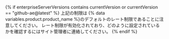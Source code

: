 {% if enterpriseServerVersions contains currentVersion or currentVersion == "github-ae@latest" %}
上記の制限は
{% data variables.product.product_name %}のデフォルトのレート制限であることに注意してください。 レート制限が有効化されており、どのように設定されているかを確認するにはサイト管理者に連絡してください。
{% endif %}
